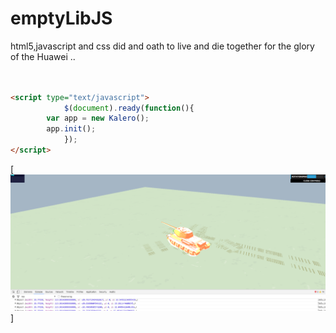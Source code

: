 emptyLibJS
=======

html5,javascript and css did and oath to live and die together for the glory of the Huawei ..

```html


<script type="text/javascript">
			$(document).ready(function(){
        var app = new Kalero();
        app.init();
			});
</script>		

```



[![Maneje Despacio](https://raw.githubusercontent.com/rgarro/emptyLibJS/dfb656a41caf12688f33d948fd57393c280271b3/3D/Games/Kalero/assets/KaleroScreenShot.png)]
